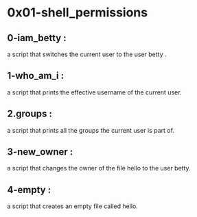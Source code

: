 # 0x01-shell_permissions 

## 0-iam_betty :

a script that switches the current user to the user betty .

## 1-who_am_i :

a script that prints the effective username of the current user.

## 2.groups :

a script that prints all the groups the current user is part of.

## 3-new_owner :

a script that changes the owner of the file hello to the user betty.

## 4-empty : 

a script that creates an empty file called hello.


